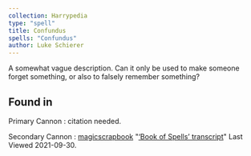 ```yaml
---
collection: Harrypedia
type: "spell"
title: Confundus
spells: "Confundus"
author: Luke Schierer
---
```


A somewhat vague description. Can it only be used to make someone forget something, or also to falsely remember something?

## Found in

Primary Cannon
: citation needed.

Secondary Cannon
: [magicscrapbook](https://magicscrapbook.tumblr.com/)
"[‘Book of Spells’ transcript](https://magicscrapbook.tumblr.com/post/162085200042/book-of-spells-transcript)"
Last Viewed 2021-09-30.
